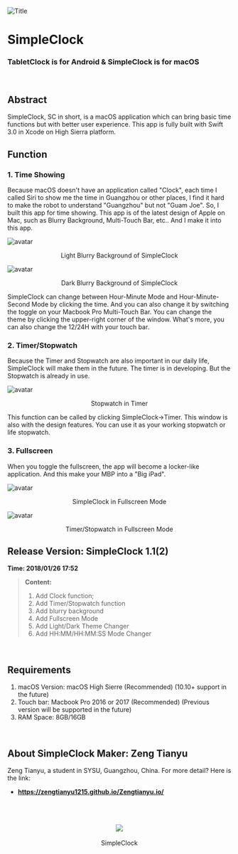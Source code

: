 ![Title](https://raw.githubusercontent.com/zengtianyu1215/SimpleClock/master/SamplePic/Screen%20Shot%202018-01-26%20at%2016.25.36-7.jpg)
# SimpleClock
### TabletClock is for Android & SimpleClock is for macOS
<br>

## Abstract
SimpleClock, SC in short, is a macOS application which can bring basic time functions but with better user experience. This app is fully built with Swift 3.0 in Xcode on High Sierra platform. 
<br>

## Function
### 1. Time Showing
Because macOS doesn't have an application called "Clock", each time I called Siri to show me the time in Guangzhou or other places, I find it hard to make the robot to understand "Guangzhou" but not "Guam Joe". So, I built this app for time showing.
This app is of the latest design of Apple on Mac, such as Blurry Background, Multi-Touch Bar, etc.. And I make it into this app.

![avatar](https://raw.githubusercontent.com/zengtianyu1215/SimpleClock/master/SamplePic/Screen%20Shot%202018-01-26%20at%2016.18.43.png)
<center>Light Blurry Background of SimpleClock</center>

![avatar](https://raw.githubusercontent.com/zengtianyu1215/SimpleClock/master/SamplePic/Screen%20Shot%202018-01-26%20at%2016.18.36.png)
<center>Dark Blurry Background of SimpleClock</center>

SimpleClock can change between Hour-Minute Mode and Hour-Minute-Second Mode by clicking the time. And you can also change it by switching the toggle on your Macbook Pro Multi-Touch Bar. You can change the theme by clicking the upper-right corner of the window. What's more, you can also change the 12/24H with your touch bar.

### 2. Timer/Stopwatch
Because the Timer and Stopwatch are also important in our daily life, SimpleClock will make them in the future. The timer is in developing. But the Stopwatch is already in use. 
<br>

![avatar](https://raw.githubusercontent.com/zengtianyu1215/SimpleClock/master/SamplePic/Screen%20Shot%202018-01-26%20at%2016.16.48.png)
<center>Stopwatch in Timer</center>

This function can be called by clicking SimpleClock->Timer. This window is also with the design features. You can use it as your working stopwatch or life stopwatch.
<br>

### 3. Fullscreen
When you toggle the fullscreen, the app will become a locker-like application. And this make your MBP into a "Big iPad".
<br>

![avatar](https://raw.githubusercontent.com/zengtianyu1215/SimpleClock/master/SamplePic/Screen%20Shot%202018-01-26%20at%2016.16.35-2.jpg)
<center>SimpleClock in Fullscreen Mode</center>

![avatar](https://raw.githubusercontent.com/zengtianyu1215/SimpleClock/master/SamplePic/Screen%20Shot%202018-01-26%20at%2016.16.56-4.jpg)
<center>Timer/Stopwatch in Fullscreen Mode</center>

## Release Version: SimpleClock 1.1(2)
**Time: 2018/01/26 17:52**
>**Content:**
>1. Add Clock function;
>2. Add Timer/Stopwatch function
>3. Add blurry background
>4. Add Fullscreen Mode
>5. Add Light/Dark Theme Changer
>6. Add HH:MM/HH:MM:SS Mode Changer
<br>

## Requirements
1. macOS Version: macOS High Sierre (Recommended) (10.10+ support in the future)
2. Touch bar: Macbook Pro 2016 or 2017 (Recommended) (Previous version will be supported in the future)
3. RAM Space: 8GB/16GB
<br>

## About SimpleClock Maker: Zeng Tianyu
Zeng Tianyu, a student in SYSU, Guangzhou, China. For more detail? Here is the link:
* **<https://zengtianyu1215.github.io/Zengtianyu.io/>**
<br>
<br>
<br>
<div style="text-align:center"><img src ="https://raw.githubusercontent.com/zengtianyu1215/SimpleClock/master/icon.png" /></div>
<br>
<center>SimpleClock</center>
<br>
<br>
<br>

